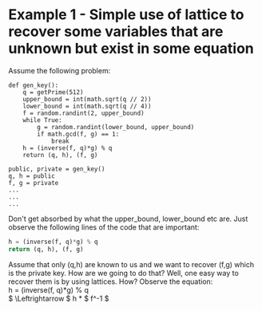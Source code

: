 # Example 1 - Simple use of lattice to recover some variables that are unknown but exist in some equation

Assume the following problem:
```
def gen_key():
    q = getPrime(512)
    upper_bound = int(math.sqrt(q // 2))
    lower_bound = int(math.sqrt(q // 4))
    f = random.randint(2, upper_bound)
    while True:
        g = random.randint(lower_bound, upper_bound)
        if math.gcd(f, g) == 1:
            break
    h = (inverse(f, q)*g) % q
    return (q, h), (f, g)

public, private = gen_key()
q, h = public
f, g = private
...
...
...
```

Don't get absorbed by what the upper_bound, lower_bound etc are. Just observe the following lines of the code that are important:
```py
h = (inverse(f, q)*g) % q
return (q, h), (f, g)
```

Assume that only (q,h) are known to us and we want to recover (f,g) which is the private key. How are we going to do that?
Well, one easy way to recover them is by using lattices. How?
Observe the equation:  
h = (inverse(f, q)*g) % q  
$ \Leftrightarrow $ h * $ f^-1 $

